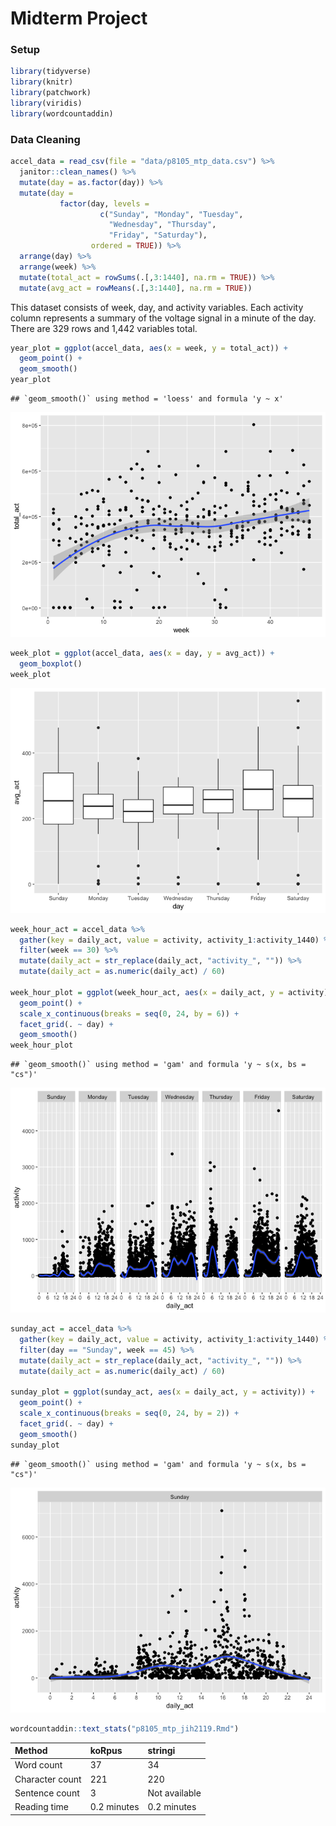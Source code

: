 Midterm Project
================

### Setup

``` r
library(tidyverse)
library(knitr)
library(patchwork)
library(viridis)
library(wordcountaddin)
```

### Data Cleaning

``` r
accel_data = read_csv(file = "data/p8105_mtp_data.csv") %>% 
  janitor::clean_names() %>% 
  mutate(day = as.factor(day)) %>% 
  mutate(day = 
           factor(day, levels = 
                    c("Sunday", "Monday", "Tuesday", 
                      "Wednesday", "Thursday",
                      "Friday", "Saturday"), 
                  ordered = TRUE)) %>% 
  arrange(day) %>% 
  arrange(week) %>% 
  mutate(total_act = rowSums(.[,3:1440], na.rm = TRUE)) %>% 
  mutate(avg_act = rowMeans(.[,3:1440], na.rm = TRUE))
```

This dataset consists of week, day, and activity variables. Each activity column represents a summary of the voltage signal in a minute of the day. There are 329 rows and 1,442 variables total.

``` r
year_plot = ggplot(accel_data, aes(x = week, y = total_act)) +
  geom_point() +
  geom_smooth()
year_plot
```

    ## `geom_smooth()` using method = 'loess' and formula 'y ~ x'

![](p8105_mtp_jih2119_files/figure-markdown_github/total_act_per_day_over_time-1.png)

``` r
week_plot = ggplot(accel_data, aes(x = day, y = avg_act)) + 
  geom_boxplot()
week_plot
```

![](p8105_mtp_jih2119_files/figure-markdown_github/all_weeks_avg_per_day-1.png)

``` r
week_hour_act = accel_data %>% 
  gather(key = daily_act, value = activity, activity_1:activity_1440) %>% 
  filter(week == 30) %>% 
  mutate(daily_act = str_replace(daily_act, "activity_", "")) %>% 
  mutate(daily_act = as.numeric(daily_act) / 60)

week_hour_plot = ggplot(week_hour_act, aes(x = daily_act, y = activity)) +
  geom_point() +
  scale_x_continuous(breaks = seq(0, 24, by = 6)) +
  facet_grid(. ~ day) +
  geom_smooth()
week_hour_plot
```

    ## `geom_smooth()` using method = 'gam' and formula 'y ~ s(x, bs = "cs")'

![](p8105_mtp_jih2119_files/figure-markdown_github/24_hour_week-1.png)

``` r
sunday_act = accel_data %>% 
  gather(key = daily_act, value = activity, activity_1:activity_1440) %>%
  filter(day == "Sunday", week == 45) %>% 
  mutate(daily_act = str_replace(daily_act, "activity_", "")) %>% 
  mutate(daily_act = as.numeric(daily_act) / 60)

sunday_plot = ggplot(sunday_act, aes(x = daily_act, y = activity)) +
  geom_point() +
  scale_x_continuous(breaks = seq(0, 24, by = 2)) +
  facet_grid(. ~ day) +
  geom_smooth()
sunday_plot
```

    ## `geom_smooth()` using method = 'gam' and formula 'y ~ s(x, bs = "cs")'

![](p8105_mtp_jih2119_files/figure-markdown_github/24_hour_sunday-1.png)

``` r
wordcountaddin::text_stats("p8105_mtp_jih2119.Rmd")
```

| Method          | koRpus      | stringi       |
|:----------------|:------------|:--------------|
| Word count      | 37          | 34            |
| Character count | 221         | 220           |
| Sentence count  | 3           | Not available |
| Reading time    | 0.2 minutes | 0.2 minutes   |
